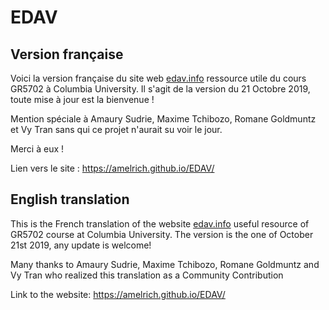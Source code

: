 # EDAV

## Version française

Voici la version française du site web [edav.info](http://edav.info) ressource utile du cours GR5702 à Columbia University.
Il s'agit de la version du 21 Octobre 2019, toute mise à jour est la bienvenue !

Mention spéciale à Amaury Sudrie, Maxime Tchibozo, Romane Goldmuntz et Vy Tran sans qui ce projet n'aurait su voir le jour.

Merci à eux !

Lien vers le site : https://amelrich.github.io/EDAV/

## English translation

This is the French translation of the website [edav.info](http://edav.info) useful resource of GR5702 course at Columbia University.
The version is the one of October 21st 2019, any update is welcome!

Many thanks to Amaury Sudrie, Maxime Tchibozo, Romane Goldmuntz and Vy Tran who realized this translation as a Community Contribution

Link to the website: https://amelrich.github.io/EDAV/
